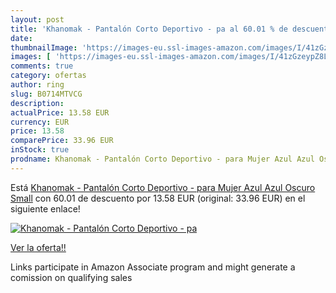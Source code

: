 ```yaml
---
layout: post
title: 'Khanomak - Pantalón Corto Deportivo - pa al 60.01 % de descuento'
date: 
thumbnailImage: 'https://images-eu.ssl-images-amazon.com/images/I/41zGzeypZ8L._SL200_.jpg'
images: [ 'https://images-eu.ssl-images-amazon.com/images/I/41zGzeypZ8L._SL200_.jpg' ]
comments: true
category: ofertas
author: ring
slug: B0714MTVCG
description:
actualPrice: 13.58 EUR
currency: EUR
price: 13.58
comparePrice: 33.96 EUR
inStock: true
prodname: Khanomak - Pantalón Corto Deportivo - para Mujer Azul Azul Oscuro Small
---
```


Está [Khanomak - Pantalón Corto Deportivo - para Mujer Azul Azul Oscuro Small](https://www.amazon.es/dp/B0714MTVCG/?tag=tolees-21) con 60.01 de descuento por 13.58 EUR (original: 33.96 EUR) en el siguiente enlace!

[![Khanomak - Pantalón Corto Deportivo - pa](https://images-eu.ssl-images-amazon.com/images/I/41zGzeypZ8L._SL200_.jpg)](https://www.amazon.es/dp/B0714MTVCG/?tag=tolees-21)

[Ver la oferta!!](https://www.amazon.es/dp/B0714MTVCG/?tag=tolees-21)

Links participate in Amazon Associate program and might generate a comission on qualifying sales


